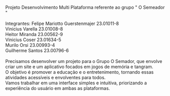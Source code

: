 Projeto Desenvolvimento Multi Plataforma referente ao grupo " O Semeador " <br>
<br>
Integrantes:
Felipe Mariotto Guerstenmajer 23.01011-8 <br>
Vinicius Varella 23.01008-8 <br>
Heitor Miranda 23.00562-9 <br>
Vinicius Coser  23.01634-5 <br>
Murilo Orsi 23.00993-4 <br>
Guilherme Santos 23.00796-6 <br>
<br>
Precisamos desenvolver um projeto para o Grupo O Semador, que envolve criar um site e um aplicativo focados em jogos de memória e tangram. <br>
O objetivo é promover a educação e o entretenimento, tornando essas atividades acessíveis e envolventes para todos. <br>
Vamos trabalhar em uma interface simples e intuitiva, priorizando a experiência do usuário em ambas as plataformas. <br>


